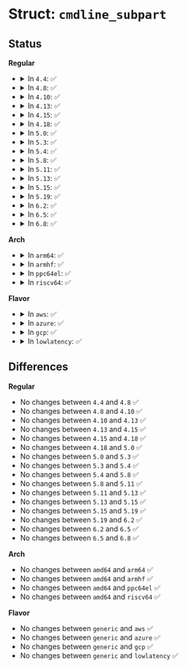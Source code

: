 # Struct: <code>cmdline_subpart</code>

## Status
<b>Regular</b>
<ul>
<li>
<details>
<summary>In <code>4.4</code>: ✅</summary>

```c
struct cmdline_subpart {
    char name[32];
    sector_t from;
    sector_t size;
    int flags;
    struct cmdline_subpart *next_subpart;
};
```
</details>
</li>
<li>
<details>
<summary>In <code>4.8</code>: ✅</summary>

```c
struct cmdline_subpart {
    char name[32];
    sector_t from;
    sector_t size;
    int flags;
    struct cmdline_subpart *next_subpart;
};
```
</details>
</li>
<li>
<details>
<summary>In <code>4.10</code>: ✅</summary>

```c
struct cmdline_subpart {
    char name[32];
    sector_t from;
    sector_t size;
    int flags;
    struct cmdline_subpart *next_subpart;
};
```
</details>
</li>
<li>
<details>
<summary>In <code>4.13</code>: ✅</summary>

```c
struct cmdline_subpart {
    char name[32];
    sector_t from;
    sector_t size;
    int flags;
    struct cmdline_subpart *next_subpart;
};
```
</details>
</li>
<li>
<details>
<summary>In <code>4.15</code>: ✅</summary>

```c
struct cmdline_subpart {
    char name[32];
    sector_t from;
    sector_t size;
    int flags;
    struct cmdline_subpart *next_subpart;
};
```
</details>
</li>
<li>
<details>
<summary>In <code>4.18</code>: ✅</summary>

```c
struct cmdline_subpart {
    char name[32];
    sector_t from;
    sector_t size;
    int flags;
    struct cmdline_subpart *next_subpart;
};
```
</details>
</li>
<li>
<details>
<summary>In <code>5.0</code>: ✅</summary>

```c
struct cmdline_subpart {
    char name[32];
    sector_t from;
    sector_t size;
    int flags;
    struct cmdline_subpart *next_subpart;
};
```
</details>
</li>
<li>
<details>
<summary>In <code>5.3</code>: ✅</summary>

```c
struct cmdline_subpart {
    char name[32];
    sector_t from;
    sector_t size;
    int flags;
    struct cmdline_subpart *next_subpart;
};
```
</details>
</li>
<li>
<details>
<summary>In <code>5.4</code>: ✅</summary>

```c
struct cmdline_subpart {
    char name[32];
    sector_t from;
    sector_t size;
    int flags;
    struct cmdline_subpart *next_subpart;
};
```
</details>
</li>
<li>
<details>
<summary>In <code>5.8</code>: ✅</summary>

```c
struct cmdline_subpart {
    char name[32];
    sector_t from;
    sector_t size;
    int flags;
    struct cmdline_subpart *next_subpart;
};
```
</details>
</li>
<li>
<details>
<summary>In <code>5.11</code>: ✅</summary>

```c
struct cmdline_subpart {
    char name[32];
    sector_t from;
    sector_t size;
    int flags;
    struct cmdline_subpart *next_subpart;
};
```
</details>
</li>
<li>
<details>
<summary>In <code>5.13</code>: ✅</summary>

```c
struct cmdline_subpart {
    char name[32];
    sector_t from;
    sector_t size;
    int flags;
    struct cmdline_subpart *next_subpart;
};
```
</details>
</li>
<li>
<details>
<summary>In <code>5.15</code>: ✅</summary>

```c
struct cmdline_subpart {
    char name[32];
    sector_t from;
    sector_t size;
    int flags;
    struct cmdline_subpart *next_subpart;
};
```
</details>
</li>
<li>
<details>
<summary>In <code>5.19</code>: ✅</summary>

```c
struct cmdline_subpart {
    char name[32];
    sector_t from;
    sector_t size;
    int flags;
    struct cmdline_subpart *next_subpart;
};
```
</details>
</li>
<li>
<details>
<summary>In <code>6.2</code>: ✅</summary>

```c
struct cmdline_subpart {
    char name[32];
    sector_t from;
    sector_t size;
    int flags;
    struct cmdline_subpart *next_subpart;
};
```
</details>
</li>
<li>
<details>
<summary>In <code>6.5</code>: ✅</summary>

```c
struct cmdline_subpart {
    char name[32];
    sector_t from;
    sector_t size;
    int flags;
    struct cmdline_subpart *next_subpart;
};
```
</details>
</li>
<li>
<details>
<summary>In <code>6.8</code>: ✅</summary>

```c
struct cmdline_subpart {
    char name[32];
    sector_t from;
    sector_t size;
    int flags;
    struct cmdline_subpart *next_subpart;
};
```
</details>
</li>
</ul>
<b>Arch</b>
<ul>
<li>
<details>
<summary>In <code>arm64</code>: ✅</summary>

```c
struct cmdline_subpart {
    char name[32];
    sector_t from;
    sector_t size;
    int flags;
    struct cmdline_subpart *next_subpart;
};
```
</details>
</li>
<li>
<details>
<summary>In <code>armhf</code>: ✅</summary>

```c
struct cmdline_subpart {
    char name[32];
    sector_t from;
    sector_t size;
    int flags;
    struct cmdline_subpart *next_subpart;
};
```
</details>
</li>
<li>
<details>
<summary>In <code>ppc64el</code>: ✅</summary>

```c
struct cmdline_subpart {
    char name[32];
    sector_t from;
    sector_t size;
    int flags;
    struct cmdline_subpart *next_subpart;
};
```
</details>
</li>
<li>
<details>
<summary>In <code>riscv64</code>: ✅</summary>

```c
struct cmdline_subpart {
    char name[32];
    sector_t from;
    sector_t size;
    int flags;
    struct cmdline_subpart *next_subpart;
};
```
</details>
</li>
</ul>
<b>Flavor</b>
<ul>
<li>
<details>
<summary>In <code>aws</code>: ✅</summary>

```c
struct cmdline_subpart {
    char name[32];
    sector_t from;
    sector_t size;
    int flags;
    struct cmdline_subpart *next_subpart;
};
```
</details>
</li>
<li>
<details>
<summary>In <code>azure</code>: ✅</summary>

```c
struct cmdline_subpart {
    char name[32];
    sector_t from;
    sector_t size;
    int flags;
    struct cmdline_subpart *next_subpart;
};
```
</details>
</li>
<li>
<details>
<summary>In <code>gcp</code>: ✅</summary>

```c
struct cmdline_subpart {
    char name[32];
    sector_t from;
    sector_t size;
    int flags;
    struct cmdline_subpart *next_subpart;
};
```
</details>
</li>
<li>
<details>
<summary>In <code>lowlatency</code>: ✅</summary>

```c
struct cmdline_subpart {
    char name[32];
    sector_t from;
    sector_t size;
    int flags;
    struct cmdline_subpart *next_subpart;
};
```
</details>
</li>
</ul>

## Differences
<b>Regular</b>
<ul>
<li>
No changes between <code>4.4</code> and <code>4.8</code> ✅
</li>
<li>
No changes between <code>4.8</code> and <code>4.10</code> ✅
</li>
<li>
No changes between <code>4.10</code> and <code>4.13</code> ✅
</li>
<li>
No changes between <code>4.13</code> and <code>4.15</code> ✅
</li>
<li>
No changes between <code>4.15</code> and <code>4.18</code> ✅
</li>
<li>
No changes between <code>4.18</code> and <code>5.0</code> ✅
</li>
<li>
No changes between <code>5.0</code> and <code>5.3</code> ✅
</li>
<li>
No changes between <code>5.3</code> and <code>5.4</code> ✅
</li>
<li>
No changes between <code>5.4</code> and <code>5.8</code> ✅
</li>
<li>
No changes between <code>5.8</code> and <code>5.11</code> ✅
</li>
<li>
No changes between <code>5.11</code> and <code>5.13</code> ✅
</li>
<li>
No changes between <code>5.13</code> and <code>5.15</code> ✅
</li>
<li>
No changes between <code>5.15</code> and <code>5.19</code> ✅
</li>
<li>
No changes between <code>5.19</code> and <code>6.2</code> ✅
</li>
<li>
No changes between <code>6.2</code> and <code>6.5</code> ✅
</li>
<li>
No changes between <code>6.5</code> and <code>6.8</code> ✅
</li>
</ul>
<b>Arch</b>
<ul>
<li>
No changes between <code>amd64</code> and <code>arm64</code> ✅
</li>
<li>
No changes between <code>amd64</code> and <code>armhf</code> ✅
</li>
<li>
No changes between <code>amd64</code> and <code>ppc64el</code> ✅
</li>
<li>
No changes between <code>amd64</code> and <code>riscv64</code> ✅
</li>
</ul>
<b>Flavor</b>
<ul>
<li>
No changes between <code>generic</code> and <code>aws</code> ✅
</li>
<li>
No changes between <code>generic</code> and <code>azure</code> ✅
</li>
<li>
No changes between <code>generic</code> and <code>gcp</code> ✅
</li>
<li>
No changes between <code>generic</code> and <code>lowlatency</code> ✅
</li>
</ul>
